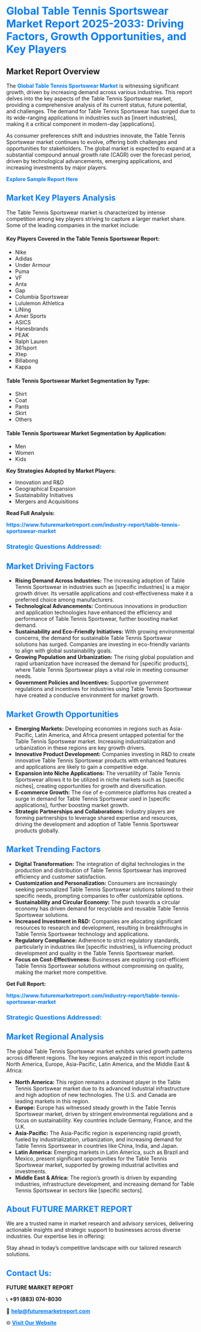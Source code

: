 <h1 style="color: #007BFF;">Global Table Tennis Sportswear Market Report 2025-2033: Driving Factors, Growth Opportunities, and Key Players</h1>

<section id="overview">
<h2>Market Report Overview</h2>
<p>The <a href="https://www.futuremarketreport.com/industry-report/table-tennis-sportswear-market" style="color: #007BFF; text-decoration: none;"><strong>Global Table Tennis Sportswear Market</strong></a> is witnessing significant growth, driven by increasing demand across various industries. This report delves into the key aspects of the Table Tennis Sportswear market, providing a comprehensive analysis of its current status, future potential, and challenges. The demand for Table Tennis Sportswear has surged due to its wide-ranging applications in industries such as [insert industries], making it a critical component in modern-day [applications].</p>
<p>As consumer preferences shift and industries innovate, the Table Tennis Sportswear market continues to evolve, offering both challenges and opportunities for stakeholders. The global market is expected to expand at a substantial compound annual growth rate (CAGR) over the forecast period, driven by technological advancements, emerging applications, and increasing investments by major players.</p>
</section>

<section id="overview">
<p><a href="https://www.futuremarketreport.com/request-sample/reportId=55668" style="color: #007BFF; text-decoration: none;"><strong>Explore Sample Report Here</strong></a></p>
</section>

<section id="key-players">
<h2 style="color: #007BFF;">Market Key Players Analysis</h2>
<p>The Table Tennis Sportswear market is characterized by intense competition among key players striving to capture a larger market share. Some of the leading companies in the market include:</p>
<h4>Key Players Covered in the Table Tennis Sportswear Report:</h4>
<ul><li>Nike</li><li>Adidas</li><li>Under Armour</li><li>Puma</li><li>VF</li><li>Anta</li><li>Gap</li><li>Columbia Sportswear</li><li>Lululemon Athletica</li><li>LiNing</li><li>Amer Sports</li><li>ASICS</li><li>Hanesbrands</li><li>PEAK</li><li>Ralph Lauren</li><li>361sport</li><li>Xtep</li><li>Billabong</li><li>Kappa</li></ul>
<h4>Table Tennis Sportswear Market Segmentation by Type:</h4>
<ul><li>Shirt</li><li>Coat</li><li>Pants</li><li>Skirt</li><li>Others</li></ul>

<h4>Table Tennis Sportswear Market Segmentation by Application:</h4>
<ul><li>Men</li><li>Women</li><li>Kids</li></ul>
<p><strong>Key Strategies Adopted by Market Players:</strong></p>
<ul>
<li>Innovation and R&D</li>
<li>Geographical Expansion</li>
<li>Sustainability Initiatives</li>
<li>Mergers and Acquisitions</li>
</ul>
</section>

<section>
<p><strong>Read Full Analysis: </strong></p><a href="https://www.futuremarketreport.com/industry-report/table-tennis-sportswear-market" style="color: #007BFF; text-decoration: none;"><strong>https://www.futuremarketreport.com/industry-report/table-tennis-sportswear-market</strong></a>
<h3 style="color: #007BFF;">Strategic Questions Addressed:</h3>
</section>

<section id="driving-factors">
<h2 style="color: #007BFF;">Market Driving Factors</h2>
<ul>
<li><strong>Rising Demand Across Industries:</strong> The increasing adoption of Table Tennis Sportswear in industries such as [specific industries] is a major growth driver. Its versatile applications and cost-effectiveness make it a preferred choice among manufacturers.</li>
<li><strong>Technological Advancements:</strong> Continuous innovations in production and application technologies have enhanced the efficiency and performance of Table Tennis Sportswear, further boosting market demand.</li>
<li><strong>Sustainability and Eco-Friendly Initiatives:</strong> With growing environmental concerns, the demand for sustainable Table Tennis Sportswear solutions has surged. Companies are investing in eco-friendly variants to align with global sustainability goals.</li>
<li><strong>Growing Population and Urbanization:</strong> The rising global population and rapid urbanization have increased the demand for [specific products], where Table Tennis Sportswear plays a vital role in meeting consumer needs.</li>
<li><strong>Government Policies and Incentives:</strong> Supportive government regulations and incentives for industries using Table Tennis Sportswear have created a conducive environment for market growth.</li>
</ul>
</section>

<section id="growth-opportunities">
<h2 style="color: #007BFF;">Market Growth Opportunities</h2>
<ul>
<li><strong>Emerging Markets:</strong> Developing economies in regions such as Asia-Pacific, Latin America, and Africa present untapped potential for the Table Tennis Sportswear market. Increasing industrialization and urbanization in these regions are key growth drivers.</li>
<li><strong>Innovative Product Development:</strong> Companies investing in R&D to create innovative Table Tennis Sportswear products with enhanced features and applications are likely to gain a competitive edge.</li>
<li><strong>Expansion into Niche Applications:</strong> The versatility of Table Tennis Sportswear allows it to be utilized in niche markets such as [specific niches], creating opportunities for growth and diversification.</li>
<li><strong>E-commerce Growth:</strong> The rise of e-commerce platforms has created a surge in demand for Table Tennis Sportswear used in [specific applications], further boosting market growth.</li>
<li><strong>Strategic Partnerships and Collaborations:</strong> Industry players are forming partnerships to leverage shared expertise and resources, driving the development and adoption of Table Tennis Sportswear products globally.</li>
</ul>
</section>

<section id="trending-factors">
<h2 style="color: #007BFF;">Market Trending Factors</h2>
<ul>
<li><strong>Digital Transformation:</strong> The integration of digital technologies in the production and distribution of Table Tennis Sportswear has improved efficiency and customer satisfaction.</li>
<li><strong>Customization and Personalization:</strong> Consumers are increasingly seeking personalized Table Tennis Sportswear solutions tailored to their specific needs, prompting companies to offer customizable options.</li>
<li><strong>Sustainability and Circular Economy:</strong> The push towards a circular economy has driven demand for recyclable and reusable Table Tennis Sportswear solutions.</li>
<li><strong>Increased Investment in R&D:</strong> Companies are allocating significant resources to research and development, resulting in breakthroughs in Table Tennis Sportswear technology and applications.</li>
<li><strong>Regulatory Compliance:</strong> Adherence to strict regulatory standards, particularly in industries like [specific industries], is influencing product development and quality in the Table Tennis Sportswear market.</li>
<li><strong>Focus on Cost-Effectiveness:</strong> Businesses are exploring cost-efficient Table Tennis Sportswear solutions without compromising on quality, making the market more competitive.</li>
</ul>
</section>

<section>
<p><strong>Get Full Report: </strong></p><a href="https://www.futuremarketreport.com/industry-report/table-tennis-sportswear-market" style="color: #007BFF; text-decoration: none;"><strong>https://www.futuremarketreport.com/industry-report/table-tennis-sportswear-market</strong></a>
<h3 style="color: #007BFF;">Strategic Questions Addressed:</h3>
</section>


<section id="regional-analysis">
<h2 style="color: #007BFF;">Market Regional Analysis</h2>
<p>The global Table Tennis Sportswear market exhibits varied growth patterns across different regions. The key regions analyzed in this report include North America, Europe, Asia-Pacific, Latin America, and the Middle East & Africa:</p>
<ul>
<li><strong>North America:</strong> This region remains a dominant player in the Table Tennis Sportswear market due to its advanced industrial infrastructure and high adoption of new technologies. The U.S. and Canada are leading markets in this region.</li>
<li><strong>Europe:</strong> Europe has witnessed steady growth in the Table Tennis Sportswear market, driven by stringent environmental regulations and a focus on sustainability. Key countries include Germany, France, and the U.K.</li>
<li><strong>Asia-Pacific:</strong> The Asia-Pacific region is experiencing rapid growth, fueled by industrialization, urbanization, and increasing demand for Table Tennis Sportswear in countries like China, India, and Japan.</li>
<li><strong>Latin America:</strong> Emerging markets in Latin America, such as Brazil and Mexico, present significant opportunities for the Table Tennis Sportswear market, supported by growing industrial activities and investments.</li>
<li><strong>Middle East & Africa:</strong> The region’s growth is driven by expanding industries, infrastructure development, and increasing demand for Table Tennis Sportswear in sectors like [specific sectors].</li>
</ul>
</section>

<footer>
<h2 style="color: #007BFF;">About FUTURE MARKET REPORT</h2>
<p>We are a trusted name in market research and advisory services, delivering actionable insights and strategic support to businesses across diverse industries. Our expertise lies in offering:</p>

<p>Stay ahead in today’s competitive landscape with our tailored research solutions.</p>

<h2 style="color: #007BFF;">Contact Us:</h2>
<p><strong>FUTURE MARKET REPORT</strong></p>
<p>📞 <strong>+91 (883) 074-8030</strong></p>
<p>📧 <strong><a href="mailto:help@futuremarketreport.com" style="color: #007BFF;">help@futuremarketreport.com</a></strong></p>
<p>🌐 <strong><a href="https://www.futuremarketreport.com/" style="color: #007BFF;">Visit Our Website</a></strong></p>
</footer>